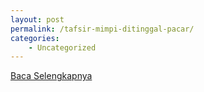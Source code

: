 ```yaml
---
layout: post
permalink: /tafsir-mimpi-ditinggal-pacar/
categories:
    - Uncategorized
---
```


[Baca Selengkapnya](/01)